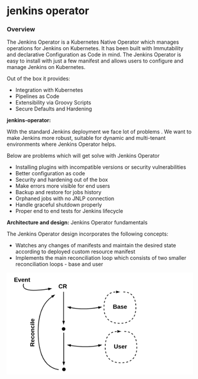 # jenkins operator
### Overview
The Jenkins Operator is a Kubernetes Native Operator which manages operations for Jenkins on Kubernetes. It has been built with Immutability and declarative Configuration as Code in mind. The Jenkins Operator is easy to install with just a few manifest and allows users to configure and manage Jenkins on Kubernetes.

Out of the box it provides:

- Integration with Kubernetes
- Pipelines as Code
- Extensibility via Groovy Scripts
- Secure Defaults and Hardening


**jenkins-operator:**

With the standard Jenkins deployment we face lot of problems . We want to make Jenkins more robust, suitable for dynamic and multi-tenant environments where Jenkins Operator helps.

Below are problems which will get solve with Jenkins Operator

- Installing plugins with incompatible versions or security vulnerabilities
- Better configuration as code
- Security and hardening out of the box
- Make errors more visible for end users
- Backup and restore for jobs history
- Orphaned jobs with no JNLP connection
- Handle graceful shutdown properly
- Proper end to end tests for Jenkins lifecycle

**Architecture and design:**
Jenkins Operator fundamentals

The Jenkins Operator design incorporates the following concepts:

- Watches any changes of manifests and maintain the desired state according to deployed custom resource manifest
- Implements the main reconciliation loop which consists of two smaller reconciliation loops - base and user

![](_images/Architecture.PNG)

